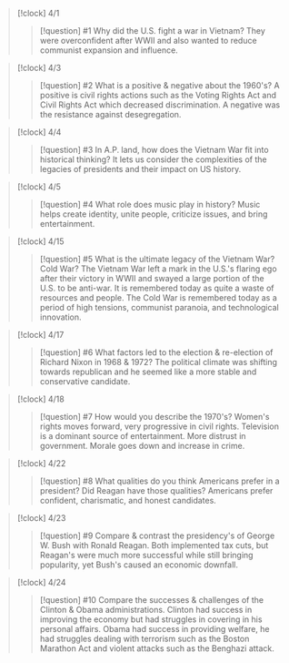 >[!clock] 4/1
> >[!question] #1 Why did the U.S. fight a war in Vietnam?
> >They were overconfident after WWII and also wanted to reduce communist expansion and influence.

>[!clock] 4/3
> >[!question] #2 What is a positive & negative about the 1960's?
> >A positive is civil rights actions such as the Voting Rights Act and Civil Rights Act which decreased discrimination. A negative was the resistance against desegregation.

>[!clock] 4/4
> >[!question] #3 In A.P. land, how does the Vietnam War fit into historical thinking?
> >It lets us consider the complexities of the legacies of presidents and their impact on US history.

>[!clock] 4/5
> >[!question] #4 What role does music play in history?
> >Music helps create identity, unite people, criticize issues, and bring entertainment.

>[!clock] 4/15
> >[!question] #5 What is the ultimate legacy of the Vietnam War? Cold War?
> >The Vietnam War left a mark in the U.S.'s flaring ego after their victory in WWII and swayed a large portion of the U.S. to be anti-war. It is remembered today as quite a waste of resources and people. The Cold War is remembered today as a period of high tensions, communist paranoia, and technological innovation.

>[!clock] 4/17
> >[!question] #6 What factors led to the election & re-election of Richard Nixon in 1968 & 1972?
> >The political climate was shifting towards republican and he seemed like a more stable and conservative candidate.

>[!clock] 4/18
> >[!question] #7 How would you describe the 1970's?
> >Women's rights moves forward, very progressive in civil rights. Television is a dominant source of entertainment. More distrust in government. Morale goes down and increase in crime.

>[!clock] 4/22
> >[!question] #8 What qualities do you think Americans prefer in a president? Did Reagan have those qualities?
> >Americans prefer confident, charismatic, and honest candidates. 

>[!clock] 4/23
> >[!question] #9 Compare & contrast the presidency's of George W. Bush with Ronald Reagan.
> >Both implemented tax cuts, but Reagan's were much more successful while still bringing popularity, yet Bush's caused an economic downfall.

>[!clock] 4/24
> >[!question] #10 Compare the successes & challenges of the Clinton & Obama administrations.
> >Clinton had success in improving the economy but had struggles in covering in his personal affairs. Obama had success in providing welfare, he had struggles dealing with terrorism such as the Boston Marathon Act and violent attacks such as the Benghazi attack.